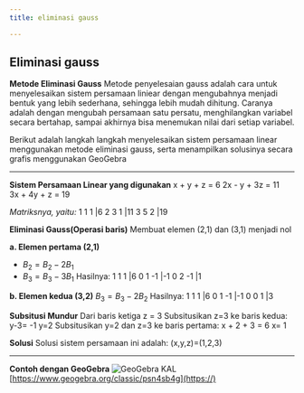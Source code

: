 ```yaml
---
title: eliminasi gauss

---
```


## Eliminasi gauss
**Metode Eliminasi Gauss**
Metode penyelesaian gauss adalah cara untuk menyelesaikan sistem persamaan liniear dengan mengubahnya menjadi bentuk yang lebih sederhana, sehingga lebih mudah dihitung. Caranya adalah dengan mengubah persamaan satu persatu, menghilangkan variabel secara bertahap, sampai akhirnya bisa menemukan nilai dari setiap variabel.

Berikut adalah langkah langkah menyelesaikan sistem persamaan linear menggunakan metode eliminasi gauss, serta menampilkan solusinya secara grafis menggunakan GeoGebra


---

**Sistem Persamaan Linear yang digunakan**
x + y + z = 6
2x - y + 3z = 11
3x + 4y + z = 19

*Matriksnya, yaitu:*
1         1       1        |6
2         3       1        |11
3         5       2        |19

**Eliminasi Gauss(Operasi baris)**
Membuat elemen (2,1) dan (3,1) menjadi nol

**a. Elemen pertama (2,1)**
- $B_2= B_2 - 2B_1$
- $B_3 = B_3 - 3B_1$
Hasilnya:
1    1    1    |6
0    1    -1   |-1
0    2    -1    |1

**b. Elemen kedua (3,2)**
$B_3 = B_3 - 2B_2$
Hasilnya:
1    1    1    |6
0    1    -1    |-1
0    0    1    |3

**Subsitusi Mundur**
Dari baris ketiga 
z = 3
Subsitusikan z=3 ke baris kedua:
y-3= -1
y=2
Subsitusikan y=2 dan z=3 ke baris pertama:
x + 2 + 3 = 6
x= 1

**Solusi**
Solusi sistem persamaan ini adalah:
(x,y,z)=(1,2,3)
 

---

**Contoh dengan GeoGebra**
![GeoGebra KAL](https://hackmd.io/_uploads/SyWuGXmoyl.png)
[https://www.geogebra.org/classic/psn4sb4g](https://)

